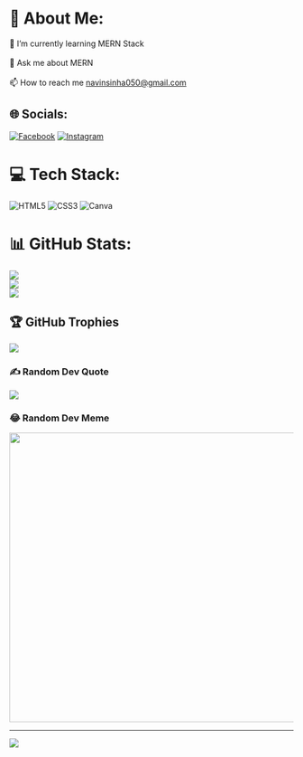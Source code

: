 # 💫 About Me:
🌱 I’m currently learning MERN Stack<br><br>💬 Ask me about MERN<br><br>📫 How to reach me navinsinha050@gmail.com<br>


## 🌐 Socials:
[![Facebook](https://img.shields.io/badge/Facebook-%231877F2.svg?logo=Facebook&logoColor=white)](https://facebook.com/navin050) [![Instagram](https://img.shields.io/badge/Instagram-%23E4405F.svg?logo=Instagram&logoColor=white)](https://instagram.com/navin050) 

# 💻 Tech Stack:
![HTML5](https://img.shields.io/badge/html5-%23E34F26.svg?style=plastic&logo=html5&logoColor=white) ![CSS3](https://img.shields.io/badge/css3-%231572B6.svg?style=plastic&logo=css3&logoColor=white) ![Canva](https://img.shields.io/badge/Canva-%2300C4CC.svg?style=plastic&logo=Canva&logoColor=white)
# 📊 GitHub Stats:
![](https://github-readme-stats.vercel.app/api?username=navin050&theme=vue-dark&hide_border=false&include_all_commits=false&count_private=false)<br/>
![](https://github-readme-streak-stats.herokuapp.com/?user=navin050&theme=vue-dark&hide_border=false)<br/>
![](https://github-readme-stats.vercel.app/api/top-langs/?username=navin050&theme=vue-dark&hide_border=false&include_all_commits=false&count_private=false&layout=compact)

## 🏆 GitHub Trophies
![](https://github-profile-trophy.vercel.app/?username=navin050&theme=darkhub&no-frame=true&no-bg=false&margin-w=4)

### ✍️ Random Dev Quote
![](https://quotes-github-readme.vercel.app/api?type=vetical&theme=tokyonight)

### 😂 Random Dev Meme
<img src="https://i.pinimg.com/236x/06/52/a3/0652a31ea2cb219526e2ac4d799bf9d5.jpg/" width="512px"/>

---
[![](https://visitcount.itsvg.in/api?id=navin050&icon=4&color=7)](https://visitcount.itsvg.in)


<!--
**navin050/navin050** is a ✨ _special_ ✨ repository because its `README.md` (this file) appears on your GitHub profile.

Here are some ideas to get you started:

- 🔭 I’m currently working on ...
- 🌱 I’m currently learning ...
- 👯 I’m looking to collaborate on ...
- 🤔 I’m looking for help with ...
- 💬 Ask me about ...
- 📫 How to reach me: ...
- 😄 Pronouns: ...
- ⚡ Fun fact: ...
-->
